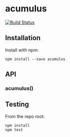 # acumulus

[![Build Status](https://secure.travis-ci.org/zenmoto/acumulus.png?branch=master)](http://travis-ci.org/user/acumulus)


## Installation

Install with npm:

```
npm install --save acumulus
```


## API

### acumulus()


## Testing

From the repo root:

```
npm install
npm test
```
